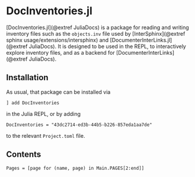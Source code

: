 # DocInventories.jl

[DocInventories.jl](@extref JuliaDocs) is a package for reading and writing inventory files such as the `objects.inv` file used by [InterSphinx](@extref sphinx usage/extensions/intersphinx) and [DocumenterInterLinks.jl](@extref JuliaDocs). It is designed to be used in the REPL, to interactively explore inventory files, and as a backend for [DocumenterInterLinks](@extref JuliaDocs).


## Installation

As usual, that package can be installed via

```
] add DocInventories
```

in the Julia REPL, or by adding

```
DocInventories = "43dc2714-ed3b-44b5-b226-857eda1aa7de"
```

to the relevant `Project.toml` file.

## Contents

```@contents
Pages = [page for (name, page) in Main.PAGES[2:end]]
```
